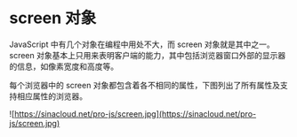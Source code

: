 # screen 对象

JavaScript 中有几个对象在编程中用处不大，而 screen 对象就是其中之一。 screen 对象基本上只用来表明客户端的能力，其中包括浏览器窗口外部的显示器的信息，如像素宽度和高度等。

每个浏览器中的 screen 对象都包含着各不相同的属性，下图列出了所有属性及支持相应属性的浏览器。

![https://sinacloud.net/pro-js/screen.jpg](https://sinacloud.net/pro-js/screen.jpg)

